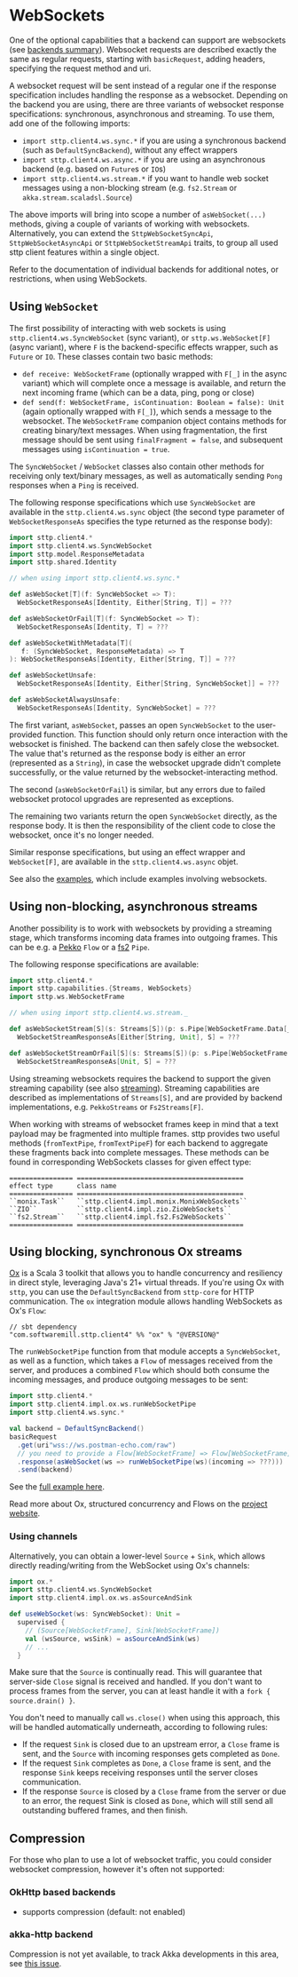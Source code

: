 # WebSockets

One of the optional capabilities that a backend can support are websockets (see [backends summary](../backends/summary.md)). Websocket requests are described exactly the same as regular requests, starting with `basicRequest`, adding headers, specifying the request method and uri.

A websocket request will be sent instead of a regular one if the response specification includes handling the response as a websocket. Depending on the backend you are using, there are three variants of websocket response specifications: synchronous, asynchronous and streaming. To use them, add one of the following imports:

* `import sttp.client4.ws.sync.*` if you are using a synchronous backend (such as `DefaultSyncBackend`), without any effect wrappers
* `import sttp.client4.ws.async.*` if you are using an asynchronous backend (e.g. based on `Future`s or `IO`s)
* `import sttp.client4.ws.stream.*` if you want to handle web socket messages using a non-blocking stream (e.g. `fs2.Stream` or `akka.stream.scaladsl.Source`)

The above imports will bring into scope a number of `asWebSocket(...)` methods, giving a couple of variants of working with websockets. Alternatively, you can extend the `SttpWebSocketSyncApi`, `SttpWebSocketAsyncApi` or `SttpWebSocketStreamApi` traits, to group all used sttp client features within a single object.

Refer to the documentation of individual backends for additional notes, or restrictions, when using WebSockets.

## Using `WebSocket`

The first possibility of interacting with web sockets is using `sttp.client4.ws.SyncWebSocket` (sync variant), or `sttp.ws.WebSocket[F]` (async variant), where `F` is the backend-specific effects wrapper, such as `Future` or `IO`. These classes contain two basic methods:
 
* `def receive: WebSocketFrame` (optionally wrapped with `F[_]` in the async variant) which will complete once a message is available, and return the next incoming frame (which can be a data, ping, pong or close)
* `def send(f: WebSocketFrame, isContinuation: Boolean = false): Unit` (again optionally wrapped with `F[_]`), which sends a message to the websocket. The `WebSocketFrame` companion object contains methods for creating binary/text messages. When using fragmentation, the first message should be sent using `finalFragment = false`, and subsequent messages using `isContinuation = true`.
 
The `SyncWebSocket` / `WebSocket` classes also contain other methods for receiving only text/binary messages, as well as automatically sending `Pong` responses when a `Ping` is received.

The following response specifications which use `SyncWebSocket` are available in the `sttp.client4.ws.sync` object (the second type parameter of `WebSocketResponseAs` specifies the type returned as the response body):

```scala mdoc:compile-only
import sttp.client4.*
import sttp.client4.ws.SyncWebSocket
import sttp.model.ResponseMetadata
import sttp.shared.Identity

// when using import sttp.client4.ws.sync.*

def asWebSocket[T](f: SyncWebSocket => T): 
  WebSocketResponseAs[Identity, Either[String, T]] = ???

def asWebSocketOrFail[T](f: SyncWebSocket => T): 
  WebSocketResponseAs[Identity, T] = ???

def asWebSocketWithMetadata[T](
   f: (SyncWebSocket, ResponseMetadata) => T
): WebSocketResponseAs[Identity, Either[String, T]] = ???

def asWebSocketUnsafe: 
  WebSocketResponseAs[Identity, Either[String, SyncWebSocket]] = ???

def asWebSocketAlwaysUnsafe: 
  WebSocketResponseAs[Identity, SyncWebSocket] = ???
```

The first variant, `asWebSocket`, passes an open `SyncWebSocket` to the user-provided function. This function should only return once interaction with the websocket is finished. The backend can then safely close the websocket. The value that's returned as the response body is either an error (represented as a `String`), in case the websocket upgrade didn't complete successfully, or the value returned by the websocket-interacting method. 

The second (`asWebSocketOrFail`) is similar, but any errors due to failed websocket protocol upgrades are represented as exceptions.

The remaining two variants return the open `SyncWebSocket` directly, as the response body. It is then the responsibility of the client code to close the websocket, once it's no longer needed.

Similar response specifications, but using an effect wrapper and `WebSocket[F]`, are available in the `sttp.client4.ws.async` objet. 

See also the [examples](../examples.md), which include examples involving websockets.

## Using non-blocking, asynchronous streams

Another possibility is to work with websockets by providing a streaming stage, which transforms incoming data frames into outgoing frames. This can be e.g. a [Pekko](../backends/pekko.md) `Flow` or a [fs2](../backends/fs2.md) `Pipe`.

The following response specifications are available: 

```scala mdoc:compile-only
import sttp.client4.*
import sttp.capabilities.{Streams, WebSockets}
import sttp.ws.WebSocketFrame

// when using import sttp.client4.ws.stream._

def asWebSocketStream[S](s: Streams[S])(p: s.Pipe[WebSocketFrame.Data[_], WebSocketFrame]): 
  WebSocketStreamResponseAs[Either[String, Unit], S] = ???

def asWebSocketStreamOrFail[S](s: Streams[S])(p: s.Pipe[WebSocketFrame.Data[_], WebSocketFrame]): 
  WebSocketStreamResponseAs[Unit, S] = ???
```

Using streaming websockets requires the backend to support the given streaming capability (see also [streaming](../requests/streaming.md)). Streaming capabilities are described as implementations of `Streams[S]`, and are provided by backend implementations, e.g. `PekkoStreams` or `Fs2Streams[F]`.

When working with streams of websocket frames keep in mind that a text payload may be fragmented into multiple frames.
sttp provides two useful methods (`fromTextPipe`, `fromTextPipeF`) for each backend to aggregate these fragments back into complete messages.
These methods can be found in corresponding WebSockets classes for given effect type:

```{eval-rst}
================ ==========================================
effect type      class name
================ ==========================================
``monix.Task``   ``sttp.client4.impl.monix.MonixWebSockets``   
``ZIO``          ``sttp.client4.impl.zio.ZioWebSockets``
``fs2.Stream``   ``sttp.client4.impl.fs2.Fs2WebSockets``
================ ==========================================
```

## Using blocking, synchronous Ox streams

[Ox](https://ox.softwaremill.com) is a Scala 3 toolkit that allows you to handle concurrency and resiliency in direct
style, leveraging Java's 21+ virtual threads. If you're using Ox with `sttp`, you can use the `DefaultSyncBackend` from
`sttp-core` for HTTP communication. The `ox` integration module allows handling WebSockets as Ox's `Flow`:

```
// sbt dependency
"com.softwaremill.sttp.client4" %% "ox" % "@VERSION@"
```

The `runWebSocketPipe` function from that module accepts a `SyncWebSocket`, as well as a function, which takes a `Flow`
of messages received from the server, and produces a combined `Flow` which should both consume the incoming messages, and
produce outgoing messages to be sent:

```scala mdoc:compile-only
import sttp.client4.*
import sttp.client4.impl.ox.ws.runWebSocketPipe
import sttp.client4.ws.sync.*

val backend = DefaultSyncBackend()
basicRequest
  .get(uri"wss://ws.postman-echo.com/raw")
  // you need to provide a Flow[WebSocketFrame] => Flow[WebSocketFrame] function
  .response(asWebSocket(ws => runWebSocketPipe(ws)(incoming => ???)))
  .send(backend)
```

See the [full example here](https://github.com/softwaremill/sttp/blob/master/examples/src/main/scala/sttp/client4/examples/ws/wsOxExample.scala).

Read more about Ox, structured concurrency and Flows on the [project website](https://ox.softwaremill.com).

### Using channels

Alternatively, you can obtain a lower-level `Source` + `Sink`, which allows directly reading/writing from the WebSocket using Ox's channels:

```scala mdoc:compile-only
import ox.*
import sttp.client4.ws.SyncWebSocket
import sttp.client4.impl.ox.ws.asSourceAndSink

def useWebSocket(ws: SyncWebSocket): Unit =
  supervised {
    // (Source[WebSocketFrame], Sink[WebSocketFrame])
    val (wsSource, wsSink) = asSourceAndSink(ws) 
    // ...
  }
```

Make sure that the `Source` is continually read. This will guarantee that server-side `Close` signal is received and handled. 
If you don't want to process frames from the server, you can at least handle it with a `fork { source.drain() }`.
  
You don't need to manually call `ws.close()` when using this approach, this will be handled automatically underneath, 
according to following rules:
 - If the request `Sink` is closed due to an upstream error, a `Close` frame is sent, and the `Source` with incoming responses gets completed as `Done`.
 - If the request `Sink` completes as `Done`, a `Close` frame is sent, and the response `Sink` keeps receiving responses until the server closes communication.
 - If the response `Source` is closed by a `Close` frame from the server or due to an error, the request Sink is closed as `Done`, which will still send all outstanding buffered frames, and then finish.

## Compression

For those who plan to use a lot of websocket traffic, you could consider websocket compression, however it's often not supported:

### OkHttp based backends

* supports compression (default: not enabled)

### akka-http backend

Compression is not yet available, to track Akka developments in this area, see [this issue](https://github.com/akka/akka-http/issues/659).
